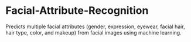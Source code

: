 # Facial-Attribute-Recognition
Predicts multiple facial attributes (gender, expression, eyewear, facial hair, hair  type, color, and makeup) from facial images using machine learning. 
